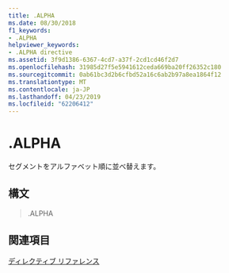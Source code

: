 ```yaml
---
title: .ALPHA
ms.date: 08/30/2018
f1_keywords:
- .ALPHA
helpviewer_keywords:
- .ALPHA directive
ms.assetid: 3f9d1386-6367-4cd7-a37f-2cd1cd46f2d7
ms.openlocfilehash: 31985d27f5e5941612ceda669ba20ff26352c180
ms.sourcegitcommit: 0ab61bc3d2b6cfbd52a16c6ab2b97a8ea1864f12
ms.translationtype: MT
ms.contentlocale: ja-JP
ms.lasthandoff: 04/23/2019
ms.locfileid: "62206412"
---
```

# <a name="alpha"></a>.ALPHA

セグメントをアルファベット順に並べ替えます。

## <a name="syntax"></a>構文

> .ALPHA

## <a name="see-also"></a>関連項目

[ディレクティブ リファレンス](../../assembler/masm/directives-reference.md)<br/>